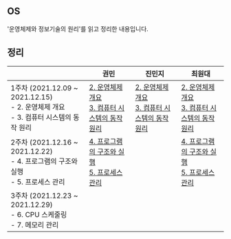 ## OS

'운영체제와 정보기술의 원리'를 읽고 정리한 내용입니다.





## 정리

|                                                              | 권민                                                         | 진민지 | 최원대                                                       |
| ------------------------------------------------------------ | ------------------------------------------------------------ | ------ | ------------------------------------------------------------ |
| 1주차 (2021.12.09 ~ 2021.12.15)<br />- 2. 운영체제 개요<br />- 3. 컴퓨터 시스템의 동작 원리 | [2. 운영체제 개요](https://minkwon4.tistory.com/293)<br />[3. 컴퓨터 시스템의 동작 원리](https://minkwon4.tistory.com/294) | [2. 운영체제 개요](https://cieloinvernale.tistory.com/11)<br />[3. 컴퓨터 시스템의 동작 원리](https://cieloinvernale.tistory.com/12) | [2. 운영체제 개요](https://one10004.tistory.com/123)<br />[3. 컴퓨터 시스템의 동작 원리](https://one10004.tistory.com/125) | 
| 2주차 (2021.12.16 ~ 2021.12.22)<br />- 4. 프로그램의 구조와 실행<br />- 5. 프로세스 관리 | [4. 프로그램의 구조와 실행](https://minkwon4.tistory.com/296)<br />[5. 프로세스 관리](https://minkwon4.tistory.com/297) |  | [4. 프로그램의 구조와 실행](https://one10004.tistory.com/131)<br />[5. 프로세스 관리](https://one10004.tistory.com/132) |
| 3주차 (2021.12.23 ~ 2021.12.29)<br />- 6. CPU 스케줄링 <br />- 7. 메모리 관리 | | | |                                                          

